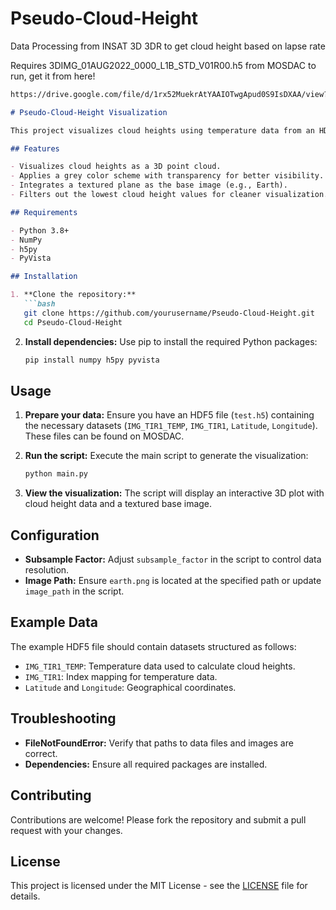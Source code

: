 # Pseudo-Cloud-Height
Data Processing from INSAT 3D 3DR to get cloud height based on lapse rate

Requires 3DIMG_01AUG2022_0000_L1B_STD_V01R00.h5 from MOSDAC to run, get it from here!
 ```bash
https://drive.google.com/file/d/1rx52MuekrAtYAAIOTwgApud0S9IsDXAA/view?usp=sharing
```

```markdown
# Pseudo-Cloud-Height Visualization

This project visualizes cloud heights using temperature data from an HDF5 file. It utilizes PyVista for 3D plotting and visualization, allowing users to interactively explore cloud height data with a textured base image representing Earth.

## Features

- Visualizes cloud heights as a 3D point cloud.
- Applies a grey color scheme with transparency for better visibility.
- Integrates a textured plane as the base image (e.g., Earth).
- Filters out the lowest cloud height values for cleaner visualization.

## Requirements

- Python 3.8+
- NumPy
- h5py
- PyVista

## Installation

1. **Clone the repository:**
   ```bash
   git clone https://github.com/yourusername/Pseudo-Cloud-Height.git
   cd Pseudo-Cloud-Height
   ```

2. **Install dependencies:**
   Use pip to install the required Python packages:
   ```bash
   pip install numpy h5py pyvista
   ```

## Usage

1. **Prepare your data:**
   Ensure you have an HDF5 file (`test.h5`) containing the necessary datasets (`IMG_TIR1_TEMP`, `IMG_TIR1`, `Latitude`, `Longitude`). These files can be found on MOSDAC.

2. **Run the script:**
   Execute the main script to generate the visualization:
   ```bash
   python main.py
   ```

3. **View the visualization:**
   The script will display an interactive 3D plot with cloud height data and a textured base image.

## Configuration

- **Subsample Factor:** Adjust `subsample_factor` in the script to control data resolution.
- **Image Path:** Ensure `earth.png` is located at the specified path or update `image_path` in the script.

## Example Data

The example HDF5 file should contain datasets structured as follows:
- `IMG_TIR1_TEMP`: Temperature data used to calculate cloud heights.
- `IMG_TIR1`: Index mapping for temperature data.
- `Latitude` and `Longitude`: Geographical coordinates.

## Troubleshooting

- **FileNotFoundError:** Verify that paths to data files and images are correct.
- **Dependencies:** Ensure all required packages are installed.

## Contributing

Contributions are welcome! Please fork the repository and submit a pull request with your changes.

## License

This project is licensed under the MIT License - see the [LICENSE](LICENSE) file for details.
